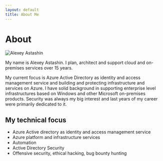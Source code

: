 ```yaml
---
layout: default
title: About Me
---
```


<div class="post">
	<h1 class="pageTitle">About</h1>
	<img src="{{ '/assets/img/face.jpg' | prepend: site.baseurl }}" alt="Alexey Astashin">
	<p class="intro">My name is Alexey Astashin. I plan, architect and support cloud and on-premises services over 15 years. </p>
	<p>My current focus is Azure Active Directory as identity and access management service and building and protecting infrastructure and services on Azure. I have solid background in supporting enterprise level infrastructures based on Windows and other Microsoft on-premises products. Security was always my big interest and last years of my career were primarily dedicated to it.</p>
	<h2>My technical focus</h2>
	<ul>
		<li>Azure Active directory as identity and access management service</li>
  		<li>Azure platform and infrastructure services</li>
		  <li>Automation</li>
		  <li>Active Directory Security</li>
      <li>Offensive security, ethical hacking, bug bounty hunting</li>
  	</ul>
</div>
